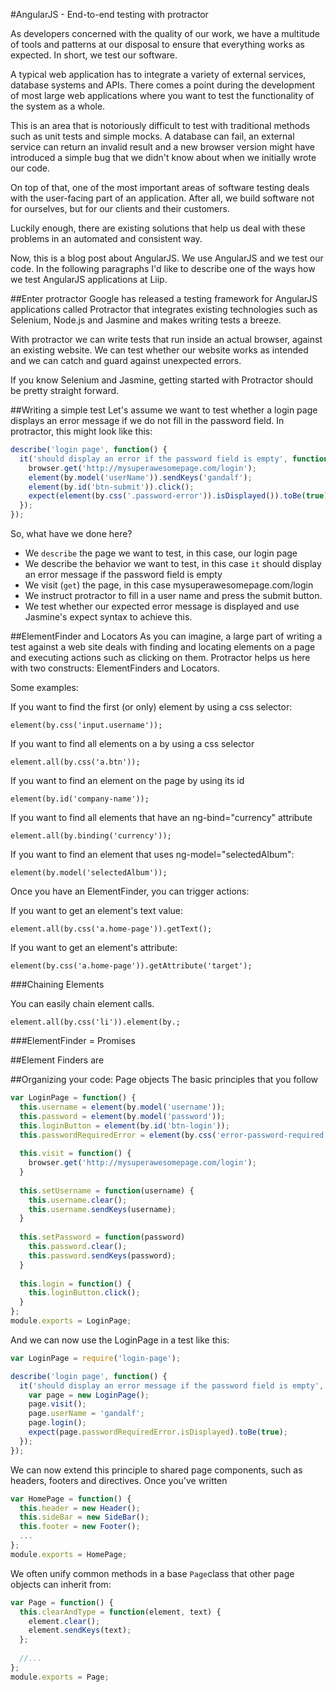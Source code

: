 #AngularJS - End-to-end testing with protractor


As developers concerned with the quality of our work, we have a multitude of tools and patterns at our disposal to ensure
that everything works as expected. In short, we test our software.

A typical web application has to integrate a variety of external services, database systems and APIs. There comes a point 
during the development of most large web applications where you want to test the functionality of the system as a whole. 

This is an area that is notoriously difficult to test with traditional methods such as unit tests and simple
mocks. A database can fail, an external service can return an invalid result and a new browser version might have introduced
a simple bug that we didn't know about when we initially wrote our code.

On top of that, one of the most important areas of software testing deals with the user-facing part of an application. 
After all, we build software not for ourselves, but for our clients and their customers. 

Luckily enough, there are existing solutions that help us deal with these problems in an automated and consistent way.

Now, this is a blog post about AngularJS. We use AngularJS and we test our code. In the following paragraphs I'd like to describe one of the ways how we test AngularJS applications at Liip.

##Enter protractor
Google has released a testing framework for AngularJS applications called Protractor that integrates existing technologies such as Selenium, Node.js and Jasmine and makes writing tests a breeze.

With protractor we can write tests that run inside an actual browser, against an existing website. We can test whether our website works as intended and we can catch and guard against unexpected errors.

If you know Selenium and Jasmine, getting started with Protractor should be pretty straight forward.

##Writing a simple test
Let's assume we want to test whether a login page displays an error message if we do not fill in the password field.
In protractor, this might look like this:

```javascript
describe('login page', function() {
  it('should display an error if the password field is empty', function() {
    browser.get('http://mysuperawesomepage.com/login');
    element(by.model('userName')).sendKeys('gandalf');
    element(by.id('btn-submit')).click();
    expect(element(by.css('.password-error')).isDisplayed()).toBe(true);
  });
});
```

So, what have we done here?

- We `describe` the page we want to test, in this case, our login page
- We describe the behavior we want to test, in this case `it` should display an error message if the password field is empty
- We visit (`get`) the page, in this case mysuperawesomepage.com/login
- We instruct protractor to fill in a user name and press the submit button.
- We test whether our expected error message is displayed and use Jasmine's expect syntax to achieve this.

 
##ElementFinder and Locators
As you can imagine, a large part of writing a test against a web site deals with finding and locating elements on a page and executing
actions such as clicking on them. Protractor helps us here with two constructs: ElementFinders and Locators.

Some examples:

If you want to find the first (or only) element by using a css selector:

`element(by.css('input.username'));`

If you want to find all elements on a by using a css selector

`element.all(by.css('a.btn'));`

If you want to find an element on the page by using its id

`element(by.id('company-name'));`

If you want to find all elements that have an ng-bind="currency" attribute

`element.all(by.binding('currency'));`

If you want to find an element that uses ng-model="selectedAlbum":

`element(by.model('selectedAlbum'));`

Once you have an ElementFinder, you can trigger actions:

If you want to get an element's text value:

`element.all(by.css('a.home-page')).getText();`

If you want to get an element's attribute:

`element(by.css('a.home-page')).getAttribute('target');`

###Chaining Elements

You can easily chain element calls.

`element.all(by.css('li')).element(by.;`

###ElementFinder = Promises

##Element Finders are
 
##Organizing your code: Page objects
The basic principles that you follow


```javascript
var LoginPage = function() {
  this.username = element(by.model('username'));
  this.password = element(by.model('password'));
  this.loginButton = element(by.id('btn-login'));
  this.passwordRequiredError = element(by.css('error-password-required'));
    
  this.visit = function() {
    browser.get('http://mysuperawesomepage.com/login');
  }
    
  this.setUsername = function(username) {
    this.username.clear();
    this.username.sendKeys(username);
  }
    
  this.setPassword = function(password)
    this.password.clear();
    this.password.sendKeys(password);
  }
    
  this.login = function() {
    this.loginButton.click();
  }
};
module.exports = LoginPage;

```
And we can now use the LoginPage in a test like this:
 
```javascript
var LoginPage = require('login-page');

describe('login page', function() {
  it('should display an error message if the password field is empty', function() {
    var page = new LoginPage();
    page.visit();
    page.userName = 'gandalf';
    page.login();
    expect(page.passwordRequiredError.isDisplayed).toBe(true);
  });
});  
```
 
We can now extend this principle to shared page components, such as headers, footers and directives. Once you've written

```javascript
var HomePage = function() {
  this.header = new Header();
  this.sideBar = new SideBar();
  this.footer = new Footer();
  ...
};
module.exports = HomePage;
```

We often unify common methods in a base `Page`class that other page objects can inherit from:

```javascript
var Page = function() {
  this.clearAndType = function(element, text) {
    element.clear();
    element.sendKeys(text);
  };
  
  //...
};  
module.exports = Page;
```
